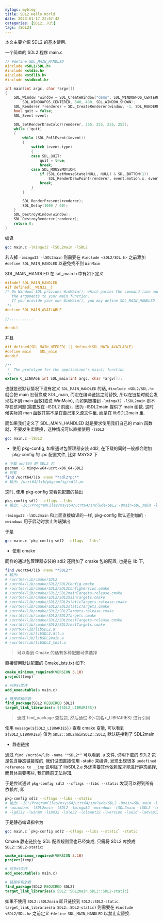 ```yaml
---
mytags: myblog
title: SDL2 Hello World
date: 2023-01-17 22:07:42
categories: [SDL2, 入门]
tags: [SDL2]
---
```


本文主要介绍 SDL2 的基本使用.
<!-- more -->

一个简单的 SDL2 程序
main.c
```c
// #define SDL_MAIN_HANDLED
#include <SDL2/SDL.h>
#include <stdio.h>
#include <stdlib.h>
#include <stdbool.h>

int main(int argc, char *argv[])
{
    SDL_Window *window = SDL_CreateWindow("demo", SDL_WINDOWPOS_CENTERED, 
        SDL_WINDOWPOS_CENTERED, 640, 480, SDL_WINDOW_SHOWN);
    SDL_Renderer *renderer = SDL_CreateRenderer(window, -1, SDL_RENDERER_ACCELERATED);
    bool quit = false;
    SDL_Event event;

    SDL_SetRenderDrawColor(renderer, 255, 255, 255, 255);
    while (!quit)
    {
        while (SDL_PollEvent(&event))
        {
            switch (event.type)
            {
            case SDL_QUIT:
                quit = true;
                break;
            case SDL_MOUSEMOTION:
                if (SDL_GetMouseState(NULL, NULL) & SDL_BUTTON(1))
                    SDL_RenderDrawPoint(renderer, event.motion.x, event.motion.y);
                break;
            }
        }

        SDL_RenderPresent(renderer);
        SDL_Delay(1000 / 60);
    }
    SDL_DestroyWindow(window);
    SDL_DestroyRenderer(renderer);
    return 0;
}
```

编译
```sh 
gcc main.c -lmingw32 -lSDL2main -lSDL2
```

若去掉 `-lmingw32 -lSDL2main` 则需要在 `#include <SDL2/SDL.h>` 之前添加 `#define SDL_MAIN_HANDLED` 以避免找不到 `WinMain`

SDL_MAIN_HANDLED 在 sdl_main.h 中有如下定义
```c
#ifndef SDL_MAIN_HANDLED
#if defined(__WIN32__)
/* On Windows SDL provides WinMain(), which parses the command line and passes
   the arguments to your main function.
   If you provide your own WinMain(), you may define SDL_MAIN_HANDLED
 */
#define SDL_MAIN_AVAILABLE
 
//...........
 
#endif
```
并且
```C
#if defined(SDL_MAIN_NEEDED) || defined(SDL_MAIN_AVAILABLE)
#define main    SDL_main
#endif
 
/**
 *  The prototype for the application's main() function
 */
extern C_LINKAGE int SDL_main(int argc, char *argv[]);
```

也就是说默认情况下没有定义 `SDL_MAIN_HANDLED` 的话, `#include <SDL2/SDL.h>` 就会把 main 宏替换成 SDL_main, 而宏在编译链接之前替换, 所以在链接时就会发现找不到 main 函数(或说 WinMain), 而如果链接到 `-lmingw32 -lSDL2main` 则不存在该问题(需要放在 -lSDL2 前面)，因为 -lSDL2main 提供了 main 函数. 这时候实际的 man 函数其实不是在自己定义源文件里, 而是在 libSDL2main 里.

而如果我们定义了 SDL_MAIN_HANDLED 就是要求使用我们自己的 main 函数就，不要发生宏替换，这种情况可以直接使用 `-lSDL2` 

```sh
gcc main.c -lSDL2
```

* 使用 pkg-config, 如果通过包管理器安装 sdl2, 在下载的同时一般都会附加 pkg-config 的 .pc 配置文件, 比如 MSYS2 下

```sh
# 下载 ucrt64 的 SDL2 包
pacman -S mingw-w64-ucrt-x86_64-SDL2
# 则有
find /ucrt64/lib -name "*sdl2*pc*"
# 输出: /ucrt64/lib/pkgconfig/sdl2.pc
```
这时, 使用 pkg-config 查看包配置的输出

```sh
pkg-config sdl2 --cflags --libs
# 输出: -IC:/ProgramFiles/msys64/ucrt64/include/SDL2 -Dmain=SDL_main -lmingw32 -mwindows -lSDL2main -lSDL2 
```

`-lmingw32 -lSDL2main` 和上面直接编译的一样, pkg-config 默认还附加的 `-mwindows` 用于启动时禁止终端弹出

于是

```sh
gcc main.c `pkg-config sdl2 --cflags --libs`
```

* 使用 cmake

同样的通过包管理器安装的 sdl2 还附加了 cmake 包的配置, 也是在 lib 下,

```sh 
find /ucrt64/lib -name "*SDL2*"
# 输出:
# /ucrt64/lib/cmake/SDL2
# /ucrt64/lib/cmake/SDL2/SDL2Config.cmake
# /ucrt64/lib/cmake/SDL2/SDL2ConfigVersion.cmake
# /ucrt64/lib/cmake/SDL2/SDL2mainTargets-release.cmake
# /ucrt64/lib/cmake/SDL2/SDL2mainTargets.cmake
# /ucrt64/lib/cmake/SDL2/SDL2staticTargets-release.cmake
# /ucrt64/lib/cmake/SDL2/SDL2staticTargets.cmake
# /ucrt64/lib/cmake/SDL2/SDL2Targets-release.cmake
# /ucrt64/lib/cmake/SDL2/SDL2Targets.cmake
# /ucrt64/lib/cmake/SDL2/SDL2testTargets-release.cmake
# /ucrt64/lib/cmake/SDL2/SDL2testTargets.cmake
# /ucrt64/lib/libSDL2.a
# /ucrt64/lib/libSDL2.dll.a
# /ucrt64/lib/libSDL2main.a
# /ucrt64/lib/libSDL2_test.a
```

> 可以看到 Cmake 的话有多种配置可供选择

直接使用默认配置的 CmakeLists.txt 如下:

```cmake
cmake_minimum_required(VERSION 3.10)
project(temp)

# 可执行文件
add_executable(a main.c)

# 链接库和依赖
find_package(SDL2 REQUIRED SDL2)
target_link_libraries(a ${SDL2_LIBRARIES})
```

> 通过 find_package 查找包, 然后通过 ${<包名>_LIBRARIES} 进行引用

使用 `message(${SDL2_LIBRARIES})` 查看 cmake 变量, 可以看到 `${SDL2_LIBRARIES}` 值为 `SDL2::SDL2mainSDL2::SDL2`, 默认链接到了 SDL2main

* 静态链接

通过 `find /ucrt64/lib -name "*SDL2*"` 可以看到 .a 文件, 说明下载的 SDL2 包是包含静态链接库的, 我们试图直接使用 -static 来编译, 发现出现很多 `undefined reference to __imp` 说明除了 libSDL2.a 外还需要其他依赖库才能进行静态编译, 而具体需要哪些, 我们目前无法得知.

于是尝试通过 `pkg-config sdl2 --cflags --libs --static` 发现可以得到所有依赖库, 即

```sh
pkg-config sdl2 --cflags --libs --static
# 输出: -IC:/ProgramFiles/msys64/ucrt64/include/SDL2 -Dmain=SDL_main -lmingw32 
# -mwindows -lSDL2main -lSDL2 -lmingw32 -mwindows -lSDL2main -lSDL2 -lm -luser32 
# -lgdi32 -lwinmm -limm32 -lole32 -loleaut32 -lversion -luuid -ladvapi32 -lsetupapi -lshell32 -ldinput8
```

于是静态编译指令为

```sh
gcc main.c `pkg-config sdl2 --cflags --libs --static` -static
```

Cmake 静态链接在 SDL 配置规则里也已经集成, 只需将 SDL2 库换成 `SDL2::SDL2-static`:

```cmake
cmake_minimum_required(VERSION 3.10)
project(temp)

# 可执行文件
add_executable(a main.c)

# 链接库和依赖
find_package(SDL2 REQUIRED SDL2)
target_link_libraries(a SDL2::SDL2main SDL2::SDL2-static)
```

如果不使用 `SDL2::SDL2main` 即只链接到 `SDL2::SDL2-static`: `target_link_libraries(a SDL2::SDL2-static)` 则需要在 `#include <SDL2/SDL.h>` 之前定义 `#define SDL_MAIN_HANDLED` 以禁止宏替换.

